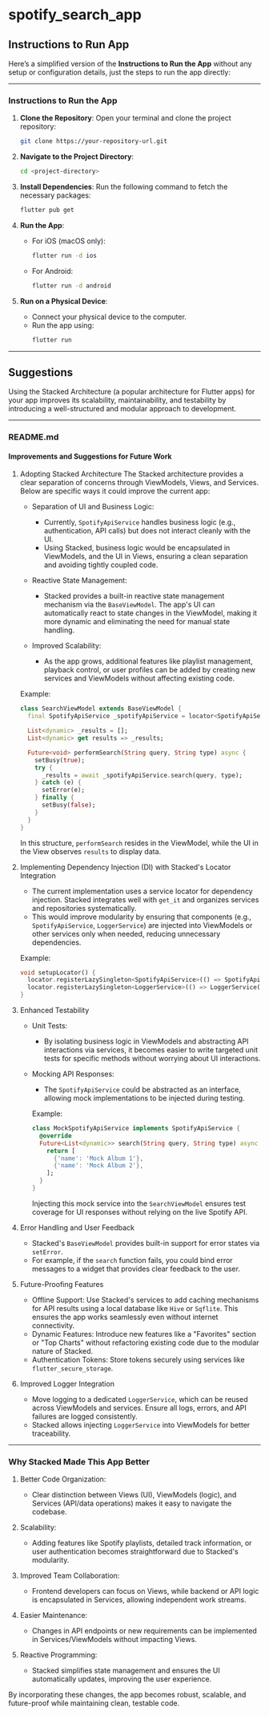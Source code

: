 # spotify_search_app

## Instructions to Run App
Here’s a simplified version of the **Instructions to Run the App** without any setup or configuration details, just the steps to run the app directly:

---

### **Instructions to Run the App**

1. **Clone the Repository**:
   Open your terminal and clone the project repository:
   ```bash
   git clone https://your-repository-url.git
   ```

2. **Navigate to the Project Directory**:
   ```bash
   cd <project-directory>
   ```

3. **Install Dependencies**:
   Run the following command to fetch the necessary packages:
   ```bash
   flutter pub get
   ```

4. **Run the App**:
    - For iOS (macOS only):
      ```bash
      flutter run -d ios
      ```
    - For Android:
      ```bash
      flutter run -d android
      ```

5. **Run on a Physical Device**:
    - Connect your physical device to the computer.
    - Run the app using:
      ```bash
      flutter run
      ```

---


## Suggestions 
Using the Stacked Architecture (a popular architecture for Flutter apps) for your app improves its scalability, maintainability, and testability by introducing a well-structured and modular approach to development.

---

### README.md

#### Improvements and Suggestions for Future Work

1. Adopting Stacked Architecture
   The Stacked architecture provides a clear separation of concerns through ViewModels, Views, and Services. Below are specific ways it could improve the current app:

    - Separation of UI and Business Logic:
        - Currently, `SpotifyApiService` handles business logic (e.g., authentication, API calls) but does not interact cleanly with the UI.
        - Using Stacked, business logic would be encapsulated in ViewModels, and the UI in Views, ensuring a clean separation and avoiding tightly coupled code.

    - Reactive State Management:
        - Stacked provides a built-in reactive state management mechanism via the `BaseViewModel`. The app's UI can automatically react to state changes in the ViewModel, making it more dynamic and eliminating the need for manual state handling.

    - Improved Scalability:
        - As the app grows, additional features like playlist management, playback control, or user profiles can be added by creating new services and ViewModels without affecting existing code.

   Example:
   ```dart
   class SearchViewModel extends BaseViewModel {
     final SpotifyApiService _spotifyApiService = locator<SpotifyApiService>();

     List<dynamic> _results = [];
     List<dynamic> get results => _results;

     Future<void> performSearch(String query, String type) async {
       setBusy(true);
       try {
         _results = await _spotifyApiService.search(query, type);
       } catch (e) {
         setError(e);
       } finally {
         setBusy(false);
       }
     }
   }
   ```

   In this structure, `performSearch` resides in the ViewModel, while the UI in the View observes `results` to display data.

2. Implementing Dependency Injection (DI) with Stacked's Locator Integration
    - The current implementation uses a service locator for dependency injection. Stacked integrates well with `get_it` and organizes services and repositories systematically.
    - This would improve modularity by ensuring that components (e.g., `SpotifyApiService`, `LoggerService`) are injected into ViewModels or other services only when needed, reducing unnecessary dependencies.

   Example:
   ```dart
   void setupLocator() {
     locator.registerLazySingleton<SpotifyApiService>(() => SpotifyApiService());
     locator.registerLazySingleton<LoggerService>(() => LoggerService());
   }
   ```

3. Enhanced Testability
    - Unit Tests:
        - By isolating business logic in ViewModels and abstracting API interactions via services, it becomes easier to write targeted unit tests for specific methods without worrying about UI interactions.
    - Mocking API Responses:
        - The `SpotifyApiService` could be abstracted as an interface, allowing mock implementations to be injected during testing.

      Example:
      ```dart
      class MockSpotifyApiService implements SpotifyApiService {
        @override
        Future<List<dynamic>> search(String query, String type) async {
          return [
            {'name': 'Mock Album 1'},
            {'name': 'Mock Album 2'},
          ];
        }
      }
      ```

      Injecting this mock service into the `SearchViewModel` ensures test coverage for UI responses without relying on the live Spotify API.

4. Error Handling and User Feedback
    - Stacked's `BaseViewModel` provides built-in support for error states via `setError`.
    - For example, if the `search` function fails, you could bind error messages to a widget that provides clear feedback to the user.

5. Future-Proofing Features
    - Offline Support: Use Stacked's services to add caching mechanisms for API results using a local database like `Hive` or `Sqflite`. This ensures the app works seamlessly even without internet connectivity.
    - Dynamic Features: Introduce new features like a "Favorites" section or "Top Charts" without refactoring existing code due to the modular nature of Stacked.
    - Authentication Tokens: Store tokens securely using services like `flutter_secure_storage`.

6. Improved Logger Integration
    - Move logging to a dedicated `LoggerService`, which can be reused across ViewModels and services. Ensure all logs, errors, and API failures are logged consistently.
    - Stacked allows injecting `LoggerService` into ViewModels for better traceability.

---

### Why Stacked Made This App Better

1. Better Code Organization:
    - Clear distinction between Views (UI), ViewModels (logic), and Services (API/data operations) makes it easy to navigate the codebase.

2. Scalability:
    - Adding features like Spotify playlists, detailed track information, or user authentication becomes straightforward due to Stacked's modularity.

3. Improved Team Collaboration:
    - Frontend developers can focus on Views, while backend or API logic is encapsulated in Services, allowing independent work streams.

4. Easier Maintenance:
    - Changes in API endpoints or new requirements can be implemented in Services/ViewModels without impacting Views.

5. Reactive Programming:
    - Stacked simplifies state management and ensures the UI automatically updates, improving the user experience.

By incorporating these changes, the app becomes robust, scalable, and future-proof while maintaining clean, testable code.
